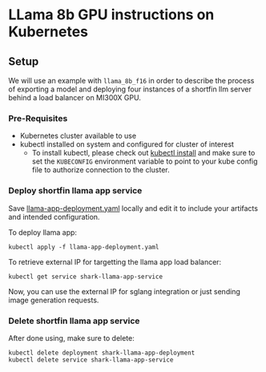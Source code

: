 # LLama 8b GPU instructions on Kubernetes

## Setup

We will use an example with `llama_8b_f16` in order to describe the
process of exporting a model and deploying four instances of a shortfin llm server
behind a load balancer on MI300X GPU.

### Pre-Requisites

- Kubernetes cluster available to use
- kubectl installed on system and configured for cluster of interest
    - To install kubectl, please check out [kubectl install](https://kubernetes.io/docs/tasks/tools/#kubectl)
    and make sure to set the `KUBECONFIG` environment variable to point to your kube config file to authorize
    connection to the cluster.

### Deploy shortfin llama app service

Save [llama-app-deployment.yaml](https://github.com/nod-ai/shark-ai/tree/main/shortfin/python/shortfin_apps/llm/k8s/llama-app-deployment.yaml) locally and edit it to include your artifacts and intended configuration.

To deploy llama app:

```
kubectl apply -f llama-app-deployment.yaml
```

To retrieve external IP for targetting the llama app load balancer:

```
kubectl get service shark-llama-app-service
```

Now, you can use the external IP for sglang integration or just sending image generation requests.

### Delete shortfin llama app service

After done using, make sure to delete:

```
kubectl delete deployment shark-llama-app-deployment
kubectl delete service shark-llama-app-service
```
